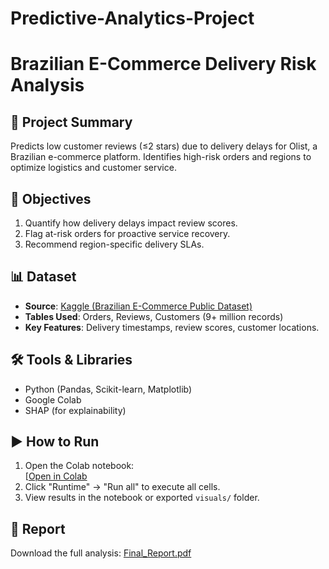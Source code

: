 # Predictive-Analytics-Project
# Brazilian E-Commerce Delivery Risk Analysis

## 📌 Project Summary
Predicts low customer reviews (≤2 stars) due to delivery delays for Olist, a Brazilian e-commerce platform. Identifies high-risk orders and regions to optimize logistics and customer service.

## 🎯 Objectives
1. Quantify how delivery delays impact review scores.
2. Flag at-risk orders for proactive service recovery.
3. Recommend region-specific delivery SLAs.

## 📊 Dataset
- **Source**: [Kaggle (Brazilian E-Commerce Public Dataset)](https://www.kaggle.com/datasets/olistbr/brazilian-ecommerce)
- **Tables Used**: Orders, Reviews, Customers (9+ million records)
- **Key Features**: Delivery timestamps, review scores, customer locations.

## 🛠️ Tools & Libraries
- Python (Pandas, Scikit-learn, Matplotlib)
- Google Colab
- SHAP (for explainability)

## ▶️ How to Run
1. Open the Colab notebook:  
   [[Open in Colab](https://colab.research.google.com/drive/1iLXfS8mxc033kyJis6-x7P1kGi-dIrXI#scrollTo=0vqtZa7q37nn)
2. Click "Runtime" → "Run all" to execute all cells.
3. View results in the notebook or exported `visuals/` folder.

## 📄 Report
Download the full analysis: [Final_Report.pdf](Final_Report.pdf)
